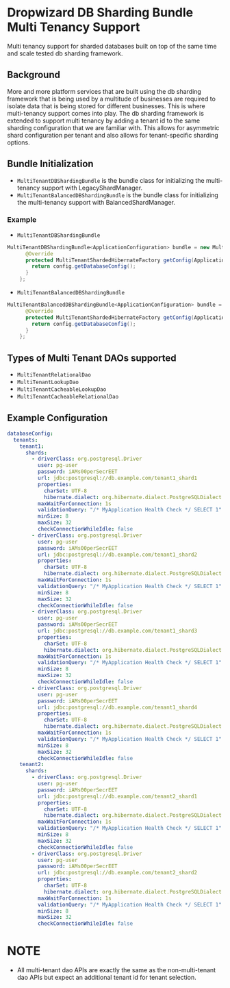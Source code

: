 # Dropwizard DB Sharding Bundle Multi Tenancy Support

Multi tenancy support for sharded databases built on top of the same time and scale tested db sharding framework.

## Background
More and more platform services that are built using the db sharding framework that is being used by a multitude of businesses are required to isolate data that is being stored for different businesses. 
This is where multi-tenancy support comes into play. The db sharding framework is extended to support multi tenancy by adding a tenant id to the same sharding configuration that we are familiar with.
This allows for asymmetric shard configuration per tenant and also allows for tenant-specific sharding options. 

## Bundle Initialization
* ```MultiTenantDBShardingBundle``` is the bundle class for initializing the multi-tenancy support with LegacyShardManager.
* ```MultiTenantBalancedDBShardingBundle``` is the bundle class for initializing the multi-tenancy support with BalancedShardManager.

### Example
* ```MultiTenantDBShardingBundle```
```java
MultiTenantDBShardingBundle<ApplicationConfiguration> bundle = new MultiTenantDBShardingBundle<>(Order.class, OrderItem.class) {
      @Override
      protected MultiTenantShardedHibernateFactory getConfig(ApplicationConfiguration config) {
        return config.getDatabaseConfig();
      }
    };
```
* ```MultiTenantBalancedDBShardingBundle```
```java
MultiTenantBalancedDBShardingBundle<ApplicationConfiguration> bundle = new MultiTenantBalancedDBShardingBundle<>(Order.class, OrderItem.class) {
      @Override
      protected MultiTenantShardedHibernateFactory getConfig(ApplicationConfiguration config) {
        return config.getDatabaseConfig();
      }
    };
```

## Types of Multi Tenant DAOs supported
* ```MultiTenantRelationalDao```
* ```MultiTenantLookupDao```
* ```MultiTenantCacheableLookupDao```
* ```MultiTenantCacheableRelationalDao```

## Example Configuration
```yaml
databaseConfig:
  tenants:
    tenant1:
      shards:
        - driverClass: org.postgresql.Driver
          user: pg-user
          password: iAMs00perSecrEET
          url: jdbc:postgresql://db.example.com/tenant1_shard1
          properties:
            charSet: UTF-8
            hibernate.dialect: org.hibernate.dialect.PostgreSQLDialect
          maxWaitForConnection: 1s
          validationQuery: "/* MyApplication Health Check */ SELECT 1"
          minSize: 8
          maxSize: 32
          checkConnectionWhileIdle: false
        - driverClass: org.postgresql.Driver
          user: pg-user
          password: iAMs00perSecrEET
          url: jdbc:postgresql://db.example.com/tenant1_shard2
          properties:
            charSet: UTF-8
            hibernate.dialect: org.hibernate.dialect.PostgreSQLDialect
          maxWaitForConnection: 1s
          validationQuery: "/* MyApplication Health Check */ SELECT 1"
          minSize: 8
          maxSize: 32
          checkConnectionWhileIdle: false
        - driverClass: org.postgresql.Driver
          user: pg-user
          password: iAMs00perSecrEET
          url: jdbc:postgresql://db.example.com/tenant1_shard3
          properties:
            charSet: UTF-8
            hibernate.dialect: org.hibernate.dialect.PostgreSQLDialect
          maxWaitForConnection: 1s
          validationQuery: "/* MyApplication Health Check */ SELECT 1"
          minSize: 8
          maxSize: 32
          checkConnectionWhileIdle: false
        - driverClass: org.postgresql.Driver
          user: pg-user
          password: iAMs00perSecrEET
          url: jdbc:postgresql://db.example.com/tenant1_shard4
          properties:
            charSet: UTF-8
            hibernate.dialect: org.hibernate.dialect.PostgreSQLDialect
          maxWaitForConnection: 1s
          validationQuery: "/* MyApplication Health Check */ SELECT 1"
          minSize: 8
          maxSize: 32
          checkConnectionWhileIdle: false
    tenant2:
      shards:
        - driverClass: org.postgresql.Driver
          user: pg-user
          password: iAMs00perSecrEET
          url: jdbc:postgresql://db.example.com/tenant2_shard1
          properties:
            charSet: UTF-8
            hibernate.dialect: org.hibernate.dialect.PostgreSQLDialect
          maxWaitForConnection: 1s
          validationQuery: "/* MyApplication Health Check */ SELECT 1"
          minSize: 8
          maxSize: 32
          checkConnectionWhileIdle: false
        - driverClass: org.postgresql.Driver
          user: pg-user
          password: iAMs00perSecrEET
          url: jdbc:postgresql://db.example.com/tenant2_shard2
          properties:
            charSet: UTF-8
            hibernate.dialect: org.hibernate.dialect.PostgreSQLDialect
          maxWaitForConnection: 1s
          validationQuery: "/* MyApplication Health Check */ SELECT 1"
          minSize: 8
          maxSize: 32
          checkConnectionWhileIdle: false
```

# NOTE
- All multi-tenant dao APIs are exactly the same as the non-multi-tenant dao APIs but expect an additional tenant id for tenant selection. 
